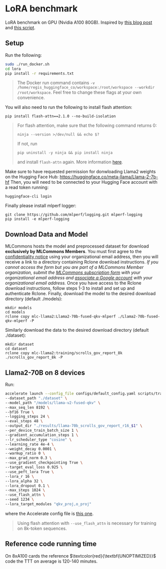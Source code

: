 # LoRA benchmark

LoRA benchmark on GPU (Nvidia A100 80GB). Inspired by [this blog post](https://medium.com/@sourabmangrulkar/falcon-180b-finetuning-using-peft-and-deepspeed-b92643091d99) and [this script](https://github.com/pacman100/DHS-LLM-Workshop/blob/main/chat_assistant/training/train.py).


## Setup

Run the following:
```bash
sudo ./run_docker.sh
cd lora
pip install -r requirements.txt
```

> The Docker run command contains `-v /home/regis_huggingface_co/workspace:/root/workspace --workdir /root/workspace`. Feel free to change these flags at your own convenience.

You will also need to run the following to install flash attention:
```
pip install flash-attn==2.1.0 --no-build-isolation
```

> For flash attention, make sure that the following command returns 0:
> ```
> ninja --version >/dev/null && echo $?
> ```
> If not, run
> ```
> pip uninstall -y ninja && pip install ninja
> ```
> and install `flash-attn` again.
> More information [here](https://github.com/Dao-AILab/flash-attention?tab=readme-ov-file#installation-and-features).

Make sure to have requested permission for donwloading Llama2 weights on the Hugging Face Hub: https://huggingface.co/meta-llama/Llama-2-7b-hf
Then, you will need to be connected to your Hugging Face account with a read token running:
```
huggingface-cli login
```
Finally please install mlperf logger:
```
git clone https://github.com/mlperf/logging.git mlperf-logging
pip install -e mlperf-logging
```
## Download Data and Model
MLCommons hosts the model and preprocessed dataset for download **exclusively by MLCommons Members**. You must first agree to the [confidentiality notice](https://llama2.mlcommons.org) using your organizational email address, then you will receive a link to a directory containing Rclone download instructions. _If you cannot access the form but you are part of a MLCommons Member organization, submit the [MLCommons subscription form](https://mlcommons.org/community/subscribe/) with your organizational email address and [associate a Google account](https://accounts.google.com/SignUpWithoutGmail) with your organizational email address._ Once you have access to the Rclone download instructions, follow steps 1-3 to install and set up and authenticate Rclone. Finally, download the model to the desired download directory (default ./models):
```
mkdir models
cd models
rclone copy mlc-llama2:Llama2-70b-fused-qkv-mlperf ./Llama2-70b-fused-qkv-mlperf -P
```
Similarly download the data to the desired download directory (default ./dataset):
```
mkdir dataset
cd dataset
rclone copy mlc-llama2:training/scrolls_gov_report_8k ./scrolls_gov_report_8k -P
```

## Llama2-70B on 8 devices

Run:
```bash
accelerate launch --config_file configs/default_config.yaml scripts/train.py \
--dataset_path "./dataset" \
--model_path "/models/llama-v2-fused-qkv" \
--max_seq_len 8192 \
--bf16 True \
--logging_steps 24 \
--eval_steps 48 \
--output_dir "./results/llama-70b_scrolls_gov_report_r16_$1" \
--per_device_train_batch_size 1 \
--gradient_accumulation_steps 1 \
--lr_scheduler_type "cosine" \
--learning_rate 4e-4 \
--weight_decay 0.0001 \
--warmup_ratio 0 \
--max_grad_norm 0.3 \
--use_gradient_checkpointing True \
--target_eval_loss 0.925 \
--use_peft_lora True \
--lora_r 16 \
--lora_alpha 32 \
--lora_dropout 0.1 \
--max_steps 1024 \
--use_flash_attn \
--seed 1234 \
--lora_target_modules "qkv_proj,o_proj"
```
where the Accelerate config file is [this one](https://github.com/regisss/lora/blob/main/configs/default_config.yaml).

> Using flash attention with `--use_flash_attn` is necessary for training on 8k-token sequences.

## Reference code running time
On 8xA100 cards the reference $\textcolor{red}{\textbf{UNOPTIMIZED}}$ code the TTT on average is 120-140 minutes.
